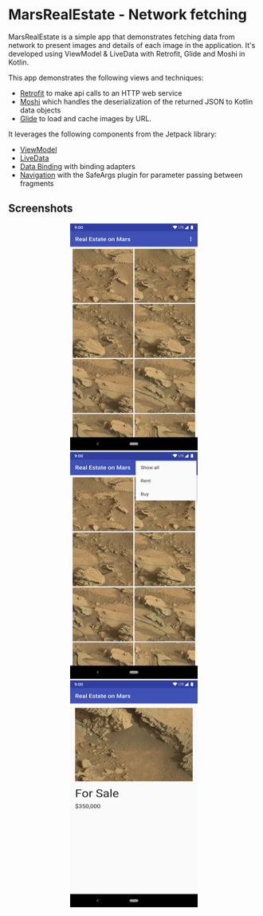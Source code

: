 # MarsRealEstate - Network fetching

MarsRealEstate is a simple app that demonstrates fetching data from network to present images and details of each image in the application. It's developed using ViewModel & LiveData with Retrofit, Glide and Moshi in Kotlin.

This app demonstrates the following views and techniques:

* [Retrofit](https://square.github.io/retrofit/) to make api calls to an HTTP web service
* [Moshi](https://github.com/square/moshi) which handles the deserialization of the returned JSON to Kotlin data objects 
* [Glide](https://bumptech.github.io/glide/) to load and cache images by URL.
  
It leverages the following components from the Jetpack library:

* [ViewModel](https://developer.android.com/topic/libraries/architecture/viewmodel)
* [LiveData](https://developer.android.com/topic/libraries/architecture/livedata)
* [Data Binding](https://developer.android.com/topic/libraries/data-binding/) with binding adapters
* [Navigation](https://developer.android.com/topic/libraries/architecture/navigation/) with the SafeArgs plugin for parameter passing between fragments

## Screenshots

<p align="center">
<img src="screenshots/screen_1.png" width="256" height="455" >
<img src="screenshots/screen_2.png" width="256" height="455" >
<img src="screenshots/screen_3.png" width="256" height="455" >
</P>

